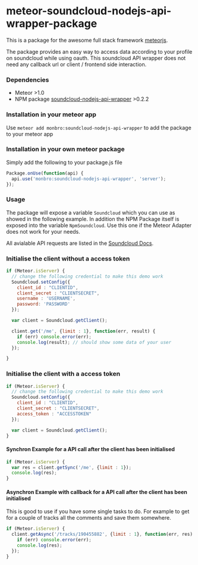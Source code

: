 meteor-soundcloud-nodejs-api-wrapper-package
============================================

This is a package for the awesome full stack framework [meteorjs](https://www.meteor.com/).

The package provides an easy way to access data according to your profile on soundcloud while using oauth. This soundcloud API wrapper does not need any callback url or client / frontend side interaction.

### Dependencies

* Meteor >1.0
* NPM package [soundcloud-nodejs-api-wrapper](https://www.npmjs.com/package/soundcloud-nodejs-api-wrapper) >0.2.2

### Installation in your meteor app

Use `meteor add monbro:soundcloud-nodejs-api-wrapper` to add the package to your meteor app

### Installation in your own meteor package

Simply add the following to your package.js file

``` js
Package.onUse(function(api) {
  api.use('monbro:soundcloud-nodejs-api-wrapper', 'server');
});

```

### Usage

The package will expose a variable `Soundcloud` which you can use as showed in the following example. In addition the NPM Package itself is exposed into the variable `NpmSoundcloud`. Use this one if the Meteor Adapter does not work for your needs.

All avialable API requests are listed in the [Soundcloud Docs](https://developers.soundcloud.com/docs/api/reference#connect).

### Initialise the client without a access token

``` js
if (Meteor.isServer) {
  // change the following credential to make this demo work
  Soundcloud.setConfig({
    client_id : "CLIENTID",
    client_secret : "CLIENTSECRET",
    username : 'USERNAME',
    password: 'PASSWORD'
  });

  var client = Soundcloud.getClient();

  client.get('/me', {limit : 1}, function(err, result) {
    if (err) console.error(err);
    console.log(result); // should show some data of your user
  });

}
```

### Initialise the client with a access token

``` js
if (Meteor.isServer) {
  // change the following credential to make this demo work
  Soundcloud.setConfig({
    client_id : "CLIENTID",
    client_secret : "CLIENTSECRET",
    access_token : "ACCESSTOKEN"
  });

  var client = Soundcloud.getClient();
}
```

#### Synchron Example for a API call after the client has been initialised
``` js
if (Meteor.isServer) {
  var res = client.getSync('/me', {limit : 1});
  console.log(res);
}
```

#### Asynchron Example with callback for a API call after the client has been initialised
This is good to use if you have some single tasks to do. For example to get for a couple of tracks all the comments and save them somewhere.
``` js
if (Meteor.isServer) {
  client.getAsync('/tracks/190455882', {limit : 1}, function(err, res) {
    if (err) console.error(err);
    console.log(res);
  });
}
```